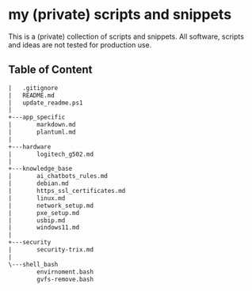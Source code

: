 
# my (private) scripts and snippets

This is a (private) collection of scripts and snippets. All software, scripts and ideas are not tested for production use.

## Table of Content

```apache
|   .gitignore
|   README.md
|   update_readme.ps1
|   
+---app_specific
|       markdown.md
|       plantuml.md
|       
+---hardware
|       logitech_g502.md
|       
+---knowledge_base
|       ai_chatbots_rules.md
|       debian.md
|       https_ssl_certificates.md
|       linux.md
|       network_setup.md
|       pxe_setup.md
|       usbip.md
|       windows11.md
|       
+---security
|       security-trix.md
|       
\---shell_bash
        envirnoment.bash
        gvfs-remove.bash
```

